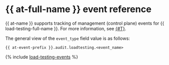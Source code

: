# {{ at-full-name }} event reference

{{ at-name }} supports tracking of management (control plane) events for {{ load-testing-full-name }}. For more information, see [{#T}](../audit-trails/concepts/format.md).

The general view of the `event_type` field value is as follows:

```text
{{ at-event-prefix }}.audit.loadtesting.<event_name>
```

{% include [load-testing-events](../_includes/audit-trails/events/load-testing-events.md) %}